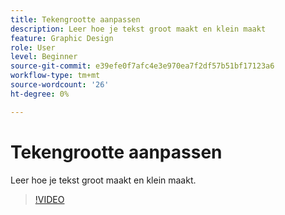```yaml
---
title: Tekengrootte aanpassen
description: Leer hoe je tekst groot maakt en klein maakt
feature: Graphic Design
role: User
level: Beginner
source-git-commit: e39efe0f7afc4e3e970ea7f2df57b51bf17123a6
workflow-type: tm+mt
source-wordcount: '26'
ht-degree: 0%

---
```


# Tekengrootte aanpassen

Leer hoe je tekst groot maakt en klein maakt.

>[!VIDEO](https://video.tv.adobe.com/v/3420213?quality=12&learn=on&hidetitle=true)
